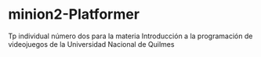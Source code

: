 # minion2-Platformer
Tp individual número dos para la materia Introducción a la programación de videojuegos de la Universidad Nacional de Quilmes
